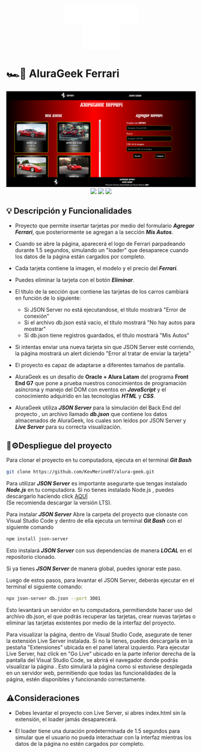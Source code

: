 <div align="center"><img src="images/logo-aluralatam-oracle.svg" width="200"/></div>
<div align="center"><img src="images/rh03-one-v-black-lad2.png" width="100"/></div>

# 🏎️🏁 AluraGeek Ferrari

<div align="center"><img width="800" heigth="400" src="images/AluraGeek-screenshot.png"></div>
<div align="center">
    <img src="https://img.shields.io/badge/JavaScript-5A5A5A?logo=javascript&logoColor=yelllow"/>
    <img src="https://img.shields.io/badge/HTML-5A5A5A?logo=html5" />
    <img src="https://img.shields.io/badge/CSS-5A5A5A?logo=css3&logoColor=01A3D8" />
</div>

## 💡 Descripción y Funcionalidades

- Proyecto que permite insertar tarjetas por medio del formulario **_Agregar Ferrari_**, que posteriormente se agregan a la sección **_Mis Autos_**.

- Cuando se abre la página, aparecerá el logo de Ferrari parpadeando durante 1.5 segundos, simulando un "loader" que desaparece cuando los datos de la página están cargados por completo.

- Cada tarjeta contiene la imagen, el modelo y el precio del **_Ferrari_**.

- Puedes eliminar la tarjeta con el botón **_Eliminar_**.

- El título de la sección que contiene las tarjetas de los carros cambiará en función de lo siguiente:

  - Si JSON Server no está ejecutandose, el título mostrará "Error de conexión"
  - Si el archivo db.json está vacio, el título mostrará "No hay autos para mostrar"
  - Si db.json tiene registros guardados, el título mostrará "Mis Autos"

- Si intentas enviar una nueva tarjeta sin que JSON Server esté corriendo, la página mostrará un alert diciendo "Error al tratar de enviar la tarjeta"

- El proyecto es capaz de adaptarse a diferentes tamaños de pantalla.

- AluraGeek es un desafío de **Oracle + Alura Latam** del programa **Front End G7** que pone a prueba nuestros conocimientos de programación asíncrona y manejo del DOM con eventos en **_JavaScript_** y el conocimiento adquirido en las tecnologías **_HTML_** y **_CSS_**.

- AluraGeek utiliza **_JSON Server_** para la simulación del Back End del proyecto , un archivo llamado **_db.json_** que contiene los datos almacenados de AluraGeek, los cuales son leídos por JSON Server y **_Live Server_** para su correcta visualización.

## 🚀⚙️Despliegue del proyecto

Para clonar el proyecto en tu computadora, ejecuta en el terminal **_Git Bash_**

```bash
git clone https://github.com/KevMerino97/alura-geek.git
```

Para utilizar **_JSON Server_** es importante asegurarte que tengas instalado **_Node.js_** en tu computadora. Si no tienes instalado Node.js , puedes descargarlo hacíendo click <a href="https://www.nodejs.tech/es/download">AQUÍ</a> <br> (Se recomienda descargar la versión LTS).

Para instalar **_JSON Server_** Abre la carpeta del proyecto que clonaste con Visual Studio Code y dentro de ella ejecuta un terminal **_Git Bash_** con el siguiente comando

```bash
npm install json-server
```

Esto instalará **_JSON Server_** con sus dependencias de manera **_LOCAL_** en el repositorio clonado.

Si ya tienes **_JSON Server_** de manera global, puedes ignorar este paso.

Luego de estos pasos, para levantar el JSON Server, deberás ejecutar en el terminal el siguiente comando:

```bash
npx json-server db.json --port 3001
```

Esto levantará un servidor en tu computadora, permitiendote hacer uso del archivo db.json, el que podrás recuperar las tarjetas, crear nuevas tarjetas o eliminar las tarjetas existentes por medio de la interfaz del proyecto.

Para visualizar la página, dentro de Visual Studio Code, asegurate de tener la extensión Live Server instalada. Si no la tienes, puedes descargarla en la pestaña "Extensiones" ubicada en el panel lateral izquierdo. Para ejecutar Live Server, haz click en "Go Live" ubicado en la parte inferior derecha de la pantalla del Visual Studio Code, se abrirá el navegador donde podrás visualizar la página . Esto simulará la página como si estuviese desplegada en un servidor web, permitiendo que todas las funcionalidades de la página, estén disponibles y funcionando correctamente.

## ⚠️Consideraciones

- Debes levantar el proyecto con Live Server, si abres index.html sin la extensión, el loader jamás desaparecerá.

- El loader tiene una duración predeterminada de 1.5 segundos para simular que el usuario no pueda interactuar con la interfaz mientras los datos de la página no estén cargados por completo.
